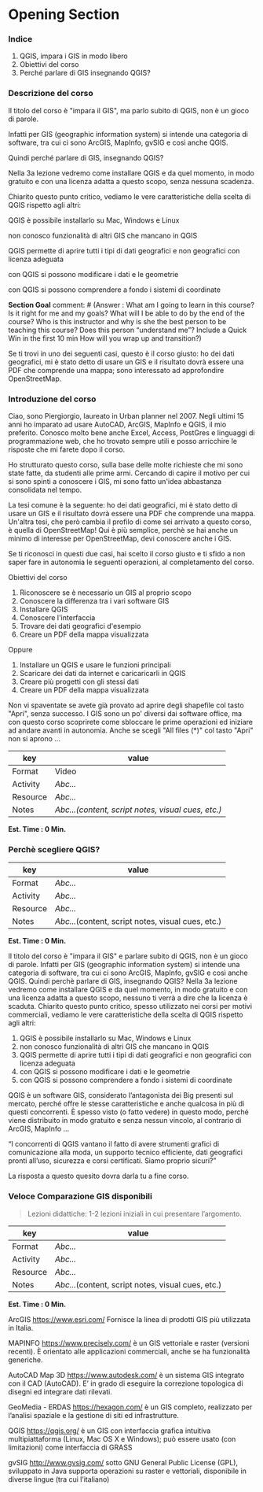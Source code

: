 # Opening Section

### Indice

1. QGIS, impara i GIS in modo libero
2. Obiettivi del corso
3. Perché parlare di GIS insegnando QGIS?

### Descrizione del corso

Il titolo del corso è "impara il GIS", ma parlo subito di QGIS, non è un gioco di parole.

Infatti per GIS (geographic information system) si intende una categoria di software, tra cui ci sono ArcGIS, MapInfo, gvSIG e così anche QGIS.

Quindi perché parlare di GIS, insegnando QGIS?

Nella 3a lezione vedremo come installare QGIS e da quel momento, in modo gratuito e con una licenza adatta a questo scopo, senza nessuna scadenza.

Chiarito questo punto critico, vediamo le vere caratteristiche della scelta di QGIS rispetto agli altri:

QGIS è possibile installarlo su Mac, Windows e Linux

non conosco funzionalità di altri GIS che mancano in QGIS

QGIS permette di aprire tutti i tipi di dati geografici e non geografici con licenza adeguata

con QGIS si possono modificare i dati e le geometrie

con QGIS si possono comprendere a fondo i sistemi di coordinate

**Section Goal** comment: # (Answer : What am I going to learn in this course? Is it right for me and my goals? What will I be able to do by the end of the course? Who is this instructor and why is she the best person to be teaching this course? Does this person “understand me”? Include a Quick Win in the first 10 min How will you wrap up and transition?)

Se ti trovi in uno dei seguenti casi, questo è il corso giusto: ho dei dati geografici, mi è stato detto di usare un GIS e il risultato dovrà essere una PDF che comprende una mappa; sono interessato ad approfondire OpenStreetMap.

### Introduzione del corso

Ciao, sono Piergiorgio, laureato in Urban planner nel 2007. Negli ultimi 15 anni ho imparato ad usare AutoCAD, ArcGIS, MapInfo e QGIS, il mio preferito. Conosco molto bene anche Excel, Access, PostGres e linguaggi di programmazione web, che ho trovato sempre utili e posso arricchire le risposte che mi farete dopo il corso.

Ho strutturato questo corso, sulla base delle molte richieste che mi sono state fatte, da studenti alle prime armi. Cercando di capire il motivo per cui si sono spinti a conoscere i GIS, mi sono fatto un'idea abbastanza consolidata nel tempo.

La tesi comune è la seguente: ho dei dati geografici, mi è stato detto di usare un GIS e il risultato dovrà essere una PDF che comprende una mappa. Un'altra tesi, che però cambia il profilo di come sei arrivato a questo corso, è quella di OpenStreetMap! Qui è più semplice, perchè se hai anche un minimo di interesse per OpenStreetMap, devi conoscere anche i GIS.

Se ti riconosci in questi due casi, hai scelto il corso giusto e ti sfido a non saper fare in autonomia le seguenti operazioni, al completamento del corso.

Obiettivi del corso

1. Riconoscere se è necessario un GIS al proprio scopo
2. Conoscere la differenza tra i vari software GIS
3. Installare QGIS
4. Conoscere l'interfaccia
5. Trovare dei dati geografici d'esempio
6. Creare un PDF della mappa visualizzata

Oppure

1. Installare un QGIS e usare le funzioni principali
2. Scaricare dei dati da internet e caricaricarli in QGIS
3. Creare più progetti con gli stessi dati
4. Creare un PDF della mappa visualizzata

Non vi spaventate se avete già provato ad aprire degli shapefile col tasto "Apri", senza successo. I GIS sono un po' diversi dai software office, ma con questo corso scoprirete come sbloccare le prime operazioni ed iniziare ad andare avanti in autonomia. Anche se scegli "All files (\*)" col tasto "Apri" non si aprono ...

| key      | value                                              |
| -------- | -------------------------------------------------- |
| Format   | Video                                              |
| Activity | _Abc..._                                           |
| Resource | _Abc..._                                           |
| Notes    | _Abc...(content, script notes, visual cues, etc.)_ |

**Est. Time : 0 Min.**

### Perchè scegliere QGIS?

| key      | value                                              |
| -------- | -------------------------------------------------- |
| Format   | _Abc..._                                           |
| Activity | _Abc..._                                           |
| Resource | _Abc..._                                           |
| Notes    | _Abc..._(content, script notes, visual cues, etc.) |

**Est. Time : 0 Min.**

Il titolo del corso è "impara il GIS" e parlare subito di QGIS, non è un gioco di parole. Infatti per GIS (geographic information system) si intende una categoria di software, tra cui ci sono ArcGIS, MapInfo, gvSIG e così anche QGIS. Quindi perchè parlare di GIS, insegnando QGIS? Nella 3a lezione vedremo come installare QGIS e da quel momento, in modo gratuito e con una licenza adatta a questo scopo, nessuno ti verrà a dire che la licenza è scaduta. Chiarito questo punto critico, spesso utilizzato nei corsi per motivi commerciali, vediamo le vere caratteristiche della scelta di QGIS rispetto agli altri:

1. QGIS è possibile installarlo su Mac, Windows e Linux
2. non conosco funzionalità di altri GIS che mancano in QGIS
3. QGIS permette di aprire tutti i tipi di dati geografici e non geografici con licenza adeguata
4. con QGIS si possono modificare i dati e le geometrie
5. con QGIS si possono comprendere a fondo i sistemi di coordinate

QGIS è un software GIS, considerato l’antagonista dei Big presenti sul mercato, perché offre le stesse caratteristiche e anche qualcosa in più di questi concorrenti. È spesso visto (o fatto vedere) in questo modo, perché viene distribuito in modo gratuito e senza nessun vincolo, al contrario di ArcGIS, MapInfo …

“I concorrenti di QGIS vantano il fatto di avere strumenti grafici di comunicazione alla moda, un supporto tecnico efficiente, dati geografici pronti all’uso, sicurezza e corsi certificati. Siamo proprio sicuri?”

La risposta a questo quesito dovra darla tu a fine corso.

### Veloce Comparazione GIS disponibili

> Lezioni didattiche: 1-2 lezioni iniziali in cui presentare l’argomento.

| key      | value                                              |
| -------- | -------------------------------------------------- |
| Format   | _Abc..._                                           |
| Activity | _Abc..._                                           |
| Resource | _Abc..._                                           |
| Notes    | _Abc..._(content, script notes, visual cues, etc.) |

**Est. Time : 0 Min.**

ArcGIS https://www.esri.com/ Fornisce la linea di prodotti GIS più utilizzata in Italia.

MAPINFO https://www.precisely.com/ è un GIS vettoriale e raster (versioni recenti). È orientato alle applicazioni commerciali, anche se ha funzionalità generiche.

AutoCAD Map 3D https://www.autodesk.com/ è un sistema GIS integrato con il CAD (AutoCAD). E’ in grado di eseguire la correzione topologica di disegni ed integrare dati rilevati.

GeoMedia - ERDAS https://hexagon.com/ è un GIS completo, realizzato per l’analisi spaziale e la gestione di siti ed infrastrutture.

QGIS https://qgis.org/ è un GIS con interfaccia grafica intuitiva multipiattaforma (Linux, Mac OS X e Windows); può essere usato (con limitazioni) come interfaccia di GRASS

gvSIG http://www.gvsig.com/ sotto GNU General Public License (GPL), sviluppato in Java supporta operazioni su raster e vettoriali, disponibile in diverse lingue (tra cui l’italiano)
